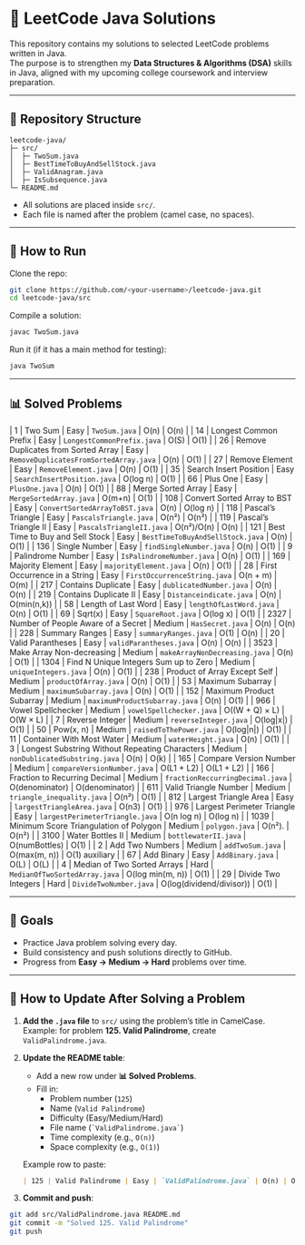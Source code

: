 # 📘 LeetCode Java Solutions

This repository contains my solutions to selected LeetCode problems written in Java.  
The purpose is to strengthen my **Data Structures & Algorithms (DSA)** skills in Java, aligned with my upcoming college coursework and interview preparation.

---

## 📂 Repository Structure
```
leetcode-java/
├─ src/
│  ├─ TwoSum.java
│  ├─ BestTimeToBuyAndSellStock.java
│  ├─ ValidAnagram.java
│  ├─ IsSubsequence.java
└─ README.md
```

- All solutions are placed inside `src/`.
- Each file is named after the problem (camel case, no spaces).

---

## 🚀 How to Run
Clone the repo:
```bash
git clone https://github.com/<your-username>/leetcode-java.git
cd leetcode-java/src
```

Compile a solution:
```bash
javac TwoSum.java
```

Run it (if it has a main method for testing):
```bash
java TwoSum
```

---

## 📊 Solved Problems

| 1   | Two Sum                             | Easy | `TwoSum.java`                       | O(n)            | O(n)   |
| 14  | Longest Common Prefix               | Easy | `LongestCommonPrefix.java`          | O(S)            | O(1)   |
| 26  | Remove Duplicates from Sorted Array | Easy | `RemoveDuplicatesFromSortedArray.java` | O(n)         | O(1)   |
| 27  | Remove Element                      | Easy | `RemoveElement.java`                | O(n)            | O(1)   |
| 35  | Search Insert Position              | Easy | `SearchInsertPosition.java`         | O(log n)        | O(1)   |
| 66  | Plus One                            | Easy | `PlusOne.java`                      | O(n)            | O(1)   |
| 88  | Merge Sorted Array                  | Easy | `MergeSortedArray.java`             | O(m+n)          | O(1)   |
| 108 | Convert Sorted Array to BST         | Easy | `ConvertSortedArrayToBST.java`      | O(n)            | O(log n) |
| 118 | Pascal’s Triangle                   | Easy | `PascalsTriangle.java`              | O(n²)           | O(n²)  |
| 119 | Pascal’s Triangle II                | Easy | `PascalsTriangleII.java`            | O(n²)/O(n)      | O(n)   |
| 121 | Best Time to Buy and Sell Stock     | Easy | `BestTimeToBuyAndSellStock.java`    | O(n)            | O(1)   |
| 136 | Single Number                       | Easy | `findSingleNumber.java`             | O(n)            | O(1)   |
| 9   | Palindrome Number                   | Easy | `IsPalindromeNumber.java`           | O(n)            | O(1)   |
| 169 | Majority Element                    | Easy | `majorityElement.java`              | O(n)            | O(1)   |
| 28  | First Occurrence in a String        | Easy | `FirstOccurrenceString.java`        | O(n + m)        | O(m)   |
| 217 | Contains Duplicate                  | Easy | `dublicatedNumber.java`             | O(n)            | O(n)   |
| 219 | Contains Duplicate II               | Easy | `Distanceindicate.java`             | O(n)            | O(min(n,k)) |
| 58  | Length of Last Word                 | Easy | `lengthOfLastWord.java`             | O(n)            | O(1)   |
| 69  | Sqrt(x)                             | Easy | `SquareRoot.java`                   | O(log x)        | O(1)   |
| 2327 | Number of People Aware of a Secret | Medium | `HasSecret.java`                  | O(n)            | O(n)   |
| 228 | Summary Ranges                      | Easy | `summaryRanges.java`                | O(1)            | O(n)   |
| 20  | Valid Parantheses                   | Easy | `validParantheses.java`             | O(n)            | O(n)   |
| 3523 | Make Array Non-decreasing          | Medium | `makeArrayNonDecreasing.java`     | O(n)            | O(1)   |
| 1304 | Find N Unique Integers Sum up to Zero | Medium | `uniqueIntegers.java`          | O(n)            | O(1)   |
| 238  | Product of Array Except Self      | Medium | `productOfArray.java`              | O(n)            | O(1)   |
| 53   | Maximum Subarray                  | Medium | `maximumSubarray.java`             | O(n)            | O(1)   |
| 152  | Maximum Product Subarray         | Medium | `maximumProductSubarray.java`      | O(n)            | O(1)   |
| 966  | Vowel Spellchecker               | Medium | `vowelSpellchecker.java`           |  O((W + Q) × L) |  O(W × L)  |
| 7    | Reverse Integer                  | Medium | `reverseInteger.java`              |  O(log|x|)      |  O(1)  |
| 50   | Pow(x, n)                        | Medium | `raisedToThePower.java`            |  O(log|n|)      |  O(1)  |
| 11   | Container With Most Water        | Medium | `waterHeıght.java`                 |  O(n)           |  O(1)  |
| 3    | Longest Substring Without Repeating Characters | Medium | `nonDublicatedSubstring.java`      |  O(n)           |  O(k)  |
| 165  | Compare Version Number           | Medium | `compareVersionNumber.java`       |  O(L1 + L2)      |  O(L1 + L2)  |
| 166  | Fraction to Recurring Decimal    | Medium | `fractionReccurringDecimal.java`  |  O(denominator)  |  O(denominator) |
| 611  | Valid Triangle Number            | Medium | `triangle_inequality.java`        |  O(n²)           |  O(1)  |
| 812  | Largest Triangle Area            | Easy   | `largestTriangleArea.java`        |  O(n3)           |  O(1)  |
| 976  | Largest Perimeter Triangle       | Easy   | `largestPerimeterTriangle.java`   |  O(n log n)      |  O(log n)  |
| 1039 | Minimum Score Triangulation of Polygon | Medium  | `polygon.java`             |  O(n²).          | O(n²)   |
| 3100 | Water Bottles II                 | Medium  | `bottlewaterII.java`              |  O(numBottles)   | O(1)   |
| 2    | Add Two Numbers                  | Medium  | `addTwoSum.java`                  |  O(max(m, n))    | O(1) auxiliary |
| 67   | Add Binary                       | Easy   | `AddBinary.java`                  |  O(L)            | O(L)   |
| 4    | Median of Two Sorted Arrays      | Hard   | `MedianOfTwoSortedArray.java`     |  O(log min(m, n)) | O(1)   |
| 29   | Divide Two Integers              | Hard   | `DivideTwoNumber.java`     |  O(log(dividend/divisor)) | O(1)   |

---

## 🎯 Goals
- Practice Java problem solving every day.  
- Build consistency and push solutions directly to GitHub.  
- Progress from **Easy → Medium → Hard** problems over time.  

---

## 🔹 How to Update After Solving a Problem

1. **Add the `.java` file** to `src/` using the problem’s title in CamelCase.  
   Example: for problem **125. Valid Palindrome**, create `ValidPalindrome.java`.

2. **Update the README table**:
   - Add a new row under **📊 Solved Problems**.
   - Fill in:
     - Problem number (`125`)  
     - Name (`Valid Palindrome`)  
     - Difficulty (Easy/Medium/Hard)  
     - File name (`` `ValidPalindrome.java` ``)  
     - Time complexity (e.g., `O(n)`)  
     - Space complexity (e.g., `O(1)`)

   Example row to paste:
   ```markdown
   | 125 | Valid Palindrome | Easy | `ValidPalindrome.java` | O(n) | O(1) |
   ```

3. **Commit and push**:
```bash
git add src/ValidPalindrome.java README.md
git commit -m "Solved 125. Valid Palindrome"
git push
```
